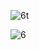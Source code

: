 ![6t](https://user-images.githubusercontent.com/55356699/203165925-5220a345-ce89-4c89-bff7-3fd5a8682e34.JPG)

![6](https://user-images.githubusercontent.com/55356699/203166228-98a0011a-e963-488c-9a3d-8805597dc0ae.JPG)

